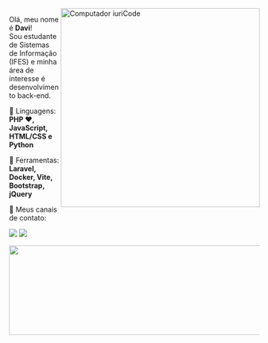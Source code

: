 <img src="https://camo.githubusercontent.com/4c8d92806e3c2322a2c390ffa0019c1d6f78a4d82108aa6946863ae362a763c8/68747470733a2f2f69322e77702e636f6d2f616c6c68746163636573732e696e666f2f77702d636f6e74656e742f75706c6f6164732f323031382f30332f70726f6772616d6d696e672e6769663f6669743d313238312532433731362673736c3d31" min-width="400px" max-width="400px" width="400px" align="right" alt="Computador iuriCode">


<p align="left"> 
  Olá, meu nome é <strong>Davi</strong>!<br>
  Sou estudante de Sistemas de Informação (IFES) e minha área de interesse é desenvolvimento back-end.
</p>

<p align="left">
  🦄 Linguagens: <strong>PHP ♥, JavaScript, HTML/CSS e Python</strong>
</p>

<p align="left">
  💼 Ferramentas: <strong>Laravel, Docker, Vite, Bootstrap, jQuery</strong>
</p>

<p align="left">
  💌 Meus canais de contato:
</p>

<p align="left">
  <a href="#" alt="Gmail">
  <img src="https://img.shields.io/badge/-Gmail-FF0000?style=flat-square&labelColor=FF0000&logo=gmail&logoColor=white&link=davi.senra98@gmail.com" /></a>

  <a href="#" alt="Linkedin">
  <img src="https://img.shields.io/badge/-Linkedin-0e76a8?style=flat-square&logo=Linkedin&logoColor=white&link=www.linkedin.com/in/davisenra" /></a>
</p>  

<div align="center">
<img height="180em" width="840" src="https://github-readme-stats.vercel.app/api/top-langs/?username=davisenra&layout=compact&langs_count=7&theme="/>
</div>
